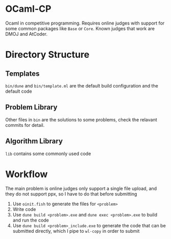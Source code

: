 # OCaml-CP

Ocaml in competitive programming. Requires online judges with support for some common packages like `Base` or `Core`. Known judges that work are DMOJ and AtCoder.

# Directory Structure

## Templates

`bin/dune` and `bin/template.ml` are the default build configuration and the default code

## Problem Library

Other files in `bin` are the solutions to some problems, check the relavant commits for detail.

## Algorithm Library

`lib` contains some commonly used code

# Workflow

The main problem is online judges only support a single file upload, and they do not support ppx, so I have to do that before submitting

1. Use `oinit.fish` to generate the files for `<problem>`
2. Write code
3. Use `dune build <problem>.exe` and `dune exec <problem>.exe` to build and run the code
4. Use `dune build <problem>_include.exe` to generate the code that can be submitted directly, which I pipe to `wl-copy` in order to submit
